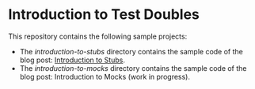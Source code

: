 # Introduction to Test Doubles

This repository contains the following sample projects:

* The _introduction-to-stubs_ directory contains the sample code of the blog post: [Introduction to Stubs](https://www.petrikainulainen.net/programming/testing/introduction-to-stubs/).
* The _introduction-to-mocks_ directory contains the sample code of the blog post: Introduction to Mocks (work in progress).